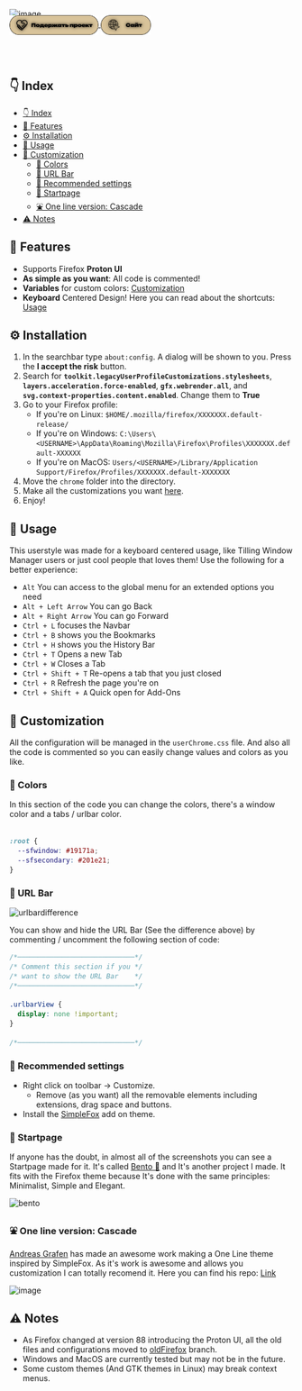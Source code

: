 ![image](assets/head.png)

<p style="margin: -20px 0 30px">
  <a href="https://www.buymeacoffee.com/migueravila" target="_blank" style='margin-right:0px; margin-top:5px'>
    <img align="center" src="https://raw.githubusercontent.com/FoxStudio24/kinoplus/main/%D0%BF%D0%BE%D0%B4%D0%B5%D1%80%D0%B6%D0%B0%D1%82%D1%8C%20%D0%BF%D1%80%D0%BE%D0%B5%D0%BA%D1%82.png" alt="donation" height="35px" />
  </a>
  <a href="https://raw.githubusercontent.com/migueravila/SimpleFox/master/assets/urlbar.png" target="_blank" style='margin-right:0px; margin-top:5px'>
    <img align="center" src="https://raw.githubusercontent.com/FoxStudio24/kinoplus/main/%D1%81%D0%B0%D0%B9%D1%82.png" alt="preview" height="35px" />
  </a>
</p>

<br />

## 👇 Index

- [👇 Index](#-index)
- [💫 Features](#-features)
- [⚙️ Installation](#️-installation)
- [🚀 Usage](#-usage)
- [🎨 Customization](#-customization)
  - [💛 Colors](#-colors)
  - [🚧 URL Bar](#-url-bar)
  - [🔧 Recommended settings](#-recommended-settings)
  - [🍱 Startpage](#-startpage)
  - [⛲ One line version: Cascade](#-one-line-version-cascade)
- [⚠️ Notes](#️-notes)

## 💫 Features

-   Supports Firefox **Proton UI** 
-   **As simple as you want**: All code is commented!
-   **Variables** for custom colors: [Customization](#-customization)
-   **Keyboard** Centered Design! Here you can read about the shortcuts: [Usage](#-usage)

## ⚙️ Installation

1. In the searchbar type `about:config`. A dialog will be shown to you. Press the **I accept the risk** button.
2. Search for **`toolkit.legacyUserProfileCustomizations.stylesheets`**, **`layers.acceleration.force-enabled`**, **`gfx.webrender.all`**, and **`svg.context-properties.content.enabled`**. Change them to **True**
3. Go to your Firefox profile:
    - If you're on Linux: `$HOME/.mozilla/firefox/XXXXXXX.default-release/`
    - If you're on Windows: `C:\Users\<USERNAME>\AppData\Roaming\Mozilla\Firefox\Profiles\XXXXXXX.default-XXXXXX`
    - If you're on MacOS: `Users/<USERNAME>/Library/Application Support/Firefox/Profiles/XXXXXXX.default-XXXXXXX` 
4. Move the `chrome` folder into the directory.
5. Make all the customizations you want [here](#-customization).
6. Enjoy!

## 🚀 Usage

This userstyle was made for a keyboard centered usage, like Tilling Window Manager users or just cool people that loves them! Use the following for a better experience:

-   `Alt` You can access to the global menu for an extended options you need
-   `Alt + Left Arrow` You can go Back
-   `Alt + Right Arrow` You can go Forward
-   `Ctrl + L` focuses the Navbar
-   `Ctrl + B` shows you the Bookmarks 
-   `Ctrl + H` shows you the History Bar
-   `Ctrl + T` Opens a new Tab
-   `Ctrl + W` Closes a Tab
-   `Ctrl + Shift + T` Re-opens a tab that you just closed
-   `Ctrl + R` Refresh the page you're on
-   `Ctrl + Shift + A` Quick open for Add-Ons

## 🎨 Customization

All the configuration will be managed in the `userChrome.css` file. And also all the code is commented so you can easily change values and colors as you like.

### 💛 Colors

In this section of the code you can change the colors, there's a window color and a tabs / urlbar color. 

```css

:root {
  --sfwindow: #19171a;
  --sfsecondary: #201e21;
}


```

### 🚧 URL Bar

![urlbardifference](assets/urlbar.png)

You can show and hide the URL Bar (See the difference above) by commenting / uncomment the following section of code:

```css
/*─────────────────────────────*/
/* Comment this section if you */
/* want to show the URL Bar    */
/*─────────────────────────────*/

.urlbarView {
  display: none !important;
}

/*─────────────────────────────*/

```

### 🔧 Recommended settings

- Right click on toolbar -> Customize.
  - Remove (as you want) all the removable elements including extensions, drag space and buttons.
- Install the [SimpleFox](https://addons.mozilla.org/en-US/firefox/addon/simplerentfox/) add on theme.


### 🍱 Startpage

If anyone has the doubt, in almost all of the screenshots you can see a Startpage made for it. It's called [Bento 🍱](https://github.com/MiguelRAvila/Bento) and It's another project I made. It fits with the Firefox theme because It's done with the same principles: Minimalist, Simple and Elegant.

![bento](https://github.com/migueravila/Bento/blob/master/assets/img/subheader.png)

###  ⛲ One line version: Cascade

[Andreas Grafen](https://github.com/andreasgrafen/) has made an awesome work making a One Line theme inspired by SimpleFox. As it's work is awesome and allows you customization I can totally recomend it. Here you can find his repo: [Link](https://github.com/andreasgrafen/cascade)

![image](assets/oneline.png)
## ⚠️ Notes

- As Firefox changed at version 88 introducing the Proton UI, all the old files and configurations moved to [oldFirefox](https://github.com/migueravila/SimpleFox/tree/oldFirefox) branch.
- Windows and MacOS are currently tested but may not be in the future.
- Some custom themes (And GTK themes in Linux) may break context menus.

